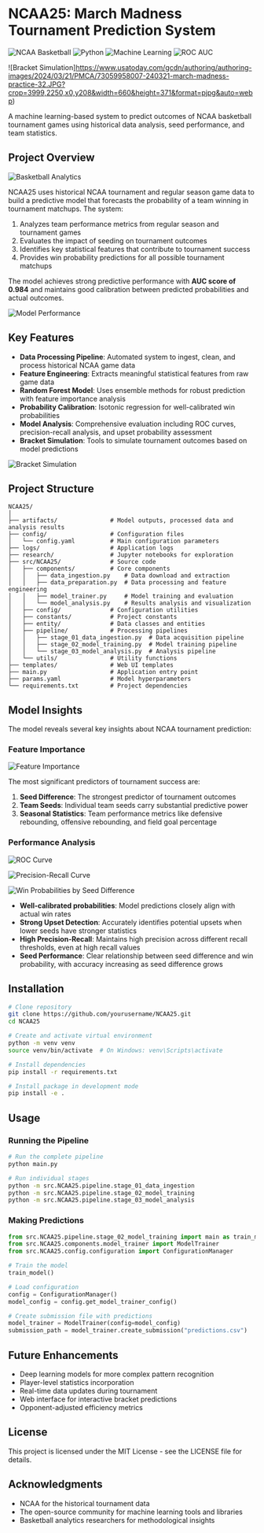 # NCAA25: March Madness Tournament Prediction System

![NCAA Basketball](https://img.shields.io/badge/NCAA-Basketball-blue)
![Python](https://img.shields.io/badge/Python-3.8%2B-brightgreen)
![Machine Learning](https://img.shields.io/badge/ML-Random%20Forest-orange)
![ROC AUC](https://img.shields.io/badge/ROC%20AUC-0.984-success)

![Bracket Simulation]https://www.usatoday.com/gcdn/authoring/authoring-images/2024/03/21/PMCA/73059958007-240321-march-madness-practice-32.JPG?crop=3999,2250,x0,y208&width=660&height=371&format=pjpg&auto=webp)

A machine learning-based system to predict outcomes of NCAA basketball tournament games using historical data analysis, seed performance, and team statistics.
## Project Overview

![Basketball Analytics](https://img.shields.io/badge/Analytics-Basketball-red)

NCAA25 uses historical NCAA tournament and regular season game data to build a predictive model that forecasts the probability of a team winning in tournament matchups. The system:

1. Analyzes team performance metrics from regular season and tournament games
2. Evaluates the impact of seeding on tournament outcomes
3. Identifies key statistical features that contribute to tournament success
4. Provides win probability predictions for all possible tournament matchups

The model achieves strong predictive performance with **AUC score of 0.984** and maintains good calibration between predicted probabilities and actual outcomes.

![Model Performance](./artifacts/model_analysis/reports/model_performance_dashboard.png)

## Key Features

- **Data Processing Pipeline**: Automated system to ingest, clean, and process historical NCAA game data
- **Feature Engineering**: Extracts meaningful statistical features from raw game data
- **Random Forest Model**: Uses ensemble methods for robust prediction with feature importance analysis
- **Probability Calibration**: Isotonic regression for well-calibrated win probabilities
- **Model Analysis**: Comprehensive evaluation including ROC curves, precision-recall analysis, and upset probability assessment
- **Bracket Simulation**: Tools to simulate tournament outcomes based on model predictions

![Bracket Simulation](./artifacts/model_analysis/reports/bracket_simulation.png)

## Project Structure

```
NCAA25/
│
├── artifacts/               # Model outputs, processed data and analysis results
├── config/                  # Configuration files
│   └── config.yaml          # Main configuration parameters
├── logs/                    # Application logs
├── research/                # Jupyter notebooks for exploration
├── src/NCAA25/              # Source code
│   ├── components/          # Core components
│   │   ├── data_ingestion.py    # Data download and extraction
│   │   ├── data_preparation.py  # Data processing and feature engineering
│   │   ├── model_trainer.py     # Model training and evaluation
│   │   └── model_analysis.py    # Results analysis and visualization
│   ├── config/              # Configuration utilities
│   ├── constants/           # Project constants
│   ├── entity/              # Data classes and entities
│   ├── pipeline/            # Processing pipelines
│   │   ├── stage_01_data_ingestion.py  # Data acquisition pipeline
│   │   ├── stage_02_model_training.py  # Model training pipeline
│   │   └── stage_03_model_analysis.py  # Analysis pipeline
│   └── utils/               # Utility functions
├── templates/               # Web UI templates
├── main.py                  # Application entry point
├── params.yaml              # Model hyperparameters
└── requirements.txt         # Project dependencies
```

## Model Insights

The model reveals several key insights about NCAA tournament prediction:

### Feature Importance

![Feature Importance](./artifacts/model_analysis/reports/feature_importance.png)

The most significant predictors of tournament success are:

1. **Seed Difference**: The strongest predictor of tournament outcomes
2. **Team Seeds**: Individual team seeds carry substantial predictive power
3. **Seasonal Statistics**: Team performance metrics like defensive rebounding, offensive rebounding, and field goal percentage

### Performance Analysis

![ROC Curve](./artifacts/model_analysis/reports/roc_curve.png)

![Precision-Recall Curve](./artifacts/model_analysis/reports/precision_recall_curve.png)

![Win Probabilities by Seed Difference](./artifacts/model_analysis/reports/upset_probability.png)

- **Well-calibrated probabilities**: Model predictions closely align with actual win rates
- **Strong Upset Detection**: Accurately identifies potential upsets when lower seeds have stronger statistics
- **High Precision-Recall**: Maintains high precision across different recall thresholds, even at high recall values
- **Seed Performance**: Clear relationship between seed difference and win probability, with accuracy increasing as seed difference grows

## Installation

```bash
# Clone repository
git clone https://github.com/yourusername/NCAA25.git
cd NCAA25

# Create and activate virtual environment
python -m venv venv
source venv/bin/activate  # On Windows: venv\Scripts\activate

# Install dependencies
pip install -r requirements.txt

# Install package in development mode
pip install -e .
```

## Usage

### Running the Pipeline

```bash
# Run the complete pipeline
python main.py

# Run individual stages
python -m src.NCAA25.pipeline.stage_01_data_ingestion
python -m src.NCAA25.pipeline.stage_02_model_training
python -m src.NCAA25.pipeline.stage_03_model_analysis
```

### Making Predictions

```python
from src.NCAA25.pipeline.stage_02_model_training import main as train_model
from src.NCAA25.components.model_trainer import ModelTrainer
from src.NCAA25.config.configuration import ConfigurationManager

# Train the model
train_model()

# Load configuration
config = ConfigurationManager()
model_config = config.get_model_trainer_config()

# Create submission file with predictions
model_trainer = ModelTrainer(config=model_config)
submission_path = model_trainer.create_submission("predictions.csv")
```

## Future Enhancements

- Deep learning models for more complex pattern recognition
- Player-level statistics incorporation
- Real-time data updates during tournament
- Web interface for interactive bracket predictions
- Opponent-adjusted efficiency metrics

## License

This project is licensed under the MIT License - see the LICENSE file for details.

## Acknowledgments

- NCAA for the historical tournament data
- The open-source community for machine learning tools and libraries
- Basketball analytics researchers for methodological insights